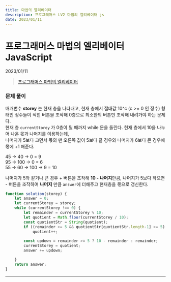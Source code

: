 ```yaml
---
title: 마법의 엘리베이터
description: 프로그래머스 LV2 마법의 엘리베이터 js
date: 2023/01/11
---
```


# 프로그래머스 마법의 엘리베이터 JavaScript
<div class="flex justify-end text-sm">2023/01/11</div>

> <a href="https://school.programmers.co.kr/learn/courses/30/lessons/148653" target="_blank" class="font-bold">프로그래머스 마법의 엘리베이터</a>

### 문제 풀이
매개변수 **storey** 는 현재 층을 나타내고, 현재 층에서 절대값 10^c (c >= 0 인 정수) 형태인 정수들이 적힌 버튼을 조작해 0층으로 최소한의 버튼만 조작해 내려가야 하는 문제다.  
현재 층 `currentStorey` 가 0층이 될 때까지 while 문을 돌린다. 현재 층에서 10을 나누어 나온 몫과 나머지를 이용하는데,   
나머지가 5보다 크면서 몫의 맨 오른쪽 값이 5보다 클 경우와 나머지가 6보다 큰 경우에 몫에 +1 해준다.  

45 -> 40 -> 0 = 9  
95 -> 100 -> 0 = 6  
55 -> 60 -> 100 -> 9 = 10  

나머지가 5와 같거나 큰 경우 + 버튼을 조작해 **10 - 나머지**만큼, 나머지가 5보다 작으면 - 버튼을 조작하여 **나머지** 만큼 `answer`에 더해주고 현재층을 몫으로 갱신한다.

```js
function solution(storey) {
    let answer = 0;
    let currentStorey = storey;
    while (currentStorey !== 0) {
        let remainder = currentStorey % 10;
        let quotient = Math.floor(currentStorey / 10);
        const quotientStr = String(quotient);
        if ((remainder >= 5 && quotientStr[quotientStr.length-1] >= 5) || remainder >=6)
            quotient++;
        
        const updown = remainder >= 5 ? 10 - remainder : remainder;
        currentStorey = quotient;
        answer += updown;

    }
    return answer;
}
```

---
